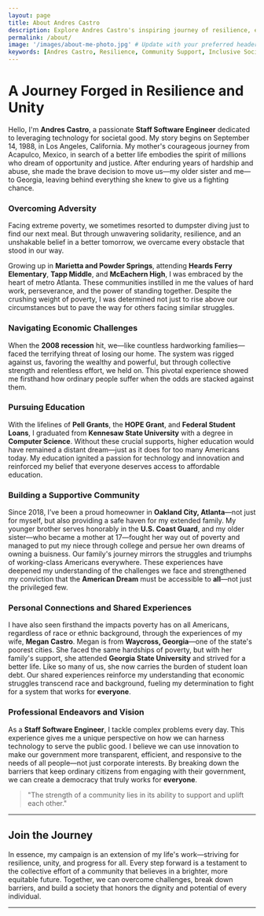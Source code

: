 ```yaml
---
layout: page
title: About Andres Castro
description: Explore Andres Castro's inspiring journey of resilience, education, and commitment to fostering an inclusive and transparent society through technology and community support.
permalink: /about/
image: '/images/about-me-photo.jpg' # Update with your preferred header image path
keywords: [Andres Castro, Resilience, Community Support, Inclusive Society, Technology for Good, Transparency, Education, Computer Science, Oakland City, Atlanta]
---
```


# A Journey Forged in Resilience and Unity

Hello, I'm **Andres Castro**, a passionate **Staff Software Engineer** dedicated to leveraging technology for societal good. My story begins on September 14, 1988, in Los Angeles, California. My mother's courageous journey from Acapulco, Mexico, in search of a better life embodies the spirit of millions who dream of opportunity and justice. After enduring years of hardship and abuse, she made the brave decision to move us—my older sister and me—to Georgia, leaving behind everything she knew to give us a fighting chance.

### Overcoming Adversity

Facing extreme poverty, we sometimes resorted to dumpster diving just to find our next meal. But through unwavering solidarity, resilience, and an unshakable belief in a better tomorrow, we overcame every obstacle that stood in our way.

Growing up in **Marietta and Powder Springs**, attending **Heards Ferry Elementary**, **Tapp Middle**, and **McEachern High**, I was embraced by the heart of metro Atlanta. These communities instilled in me the values of hard work, perseverance, and the power of standing together. Despite the crushing weight of poverty, I was determined not just to rise above our circumstances but to pave the way for others facing similar struggles.

### Navigating Economic Challenges

When the **2008 recession** hit, we—like countless hardworking families—faced the terrifying threat of losing our home. The system was rigged against us, favoring the wealthy and powerful, but through collective strength and relentless effort, we held on. This pivotal experience showed me firsthand how ordinary people suffer when the odds are stacked against them.

### Pursuing Education

With the lifelines of **Pell Grants**, the **HOPE Grant**, and **Federal Student Loans**, I graduated from **Kennesaw State University** with a degree in **Computer Science**. Without these crucial supports, higher education would have remained a distant dream—just as it does for too many Americans today. My education ignited a passion for technology and innovation and reinforced my belief that everyone deserves access to affordable education.

### Building a Supportive Community

Since 2018, I’ve been a proud homeowner in **Oakland City, Atlanta**—not just for myself, but also providing a safe haven for my extended family. My younger brother serves honorably in the **U.S. Coast Guard**, and my older sister—who became a mother at 17—fought her way out of poverty and managed to put my niece through college and persue her own dreams of owning a buisness. Our family's journey mirrors the struggles and triumphs of working-class Americans everywhere. These experiences have deepened my understanding of the challenges we face and strengthened my conviction that the **American Dream** must be accessible to **all**—not just the privileged few.

### Personal Connections and Shared Experiences

I have also seen firsthand the impacts poverty has on all Americans, regardless of race or ethnic background, through the experiences of my wife, **Megan Castro**. Megan is from **Waycross, Georgia**—one of the state's poorest cities. She faced the same hardships of poverty, but with her family's support, she attended **Georgia State University** and strived for a better life. Like so many of us, she now carries the burden of student loan debt. Our shared experiences reinforce my understanding that economic struggles transcend race and background, fueling my determination to fight for a system that works for **everyone**.

### Professional Endeavors and Vision

As a **Staff Software Engineer**, I tackle complex problems every day. This experience gives me a unique perspective on how we can harness technology to serve the public good. I believe we can use innovation to make our government more transparent, efficient, and responsive to the needs of all people—not just corporate interests. By breaking down the barriers that keep ordinary citizens from engaging with their government, we can create a democracy that truly works for **everyone**.

> "The strength of a community lies in its ability to support and uplift each other."

---

## Join the Journey

In essence, my campaign is an extension of my life's work—striving for resilience, unity, and progress for all. Every step forward is a testament to the collective effort of a community that believes in a brighter, more equitable future. Together, we can overcome challenges, break down barriers, and build a society that honors the dignity and potential of every individual.

---